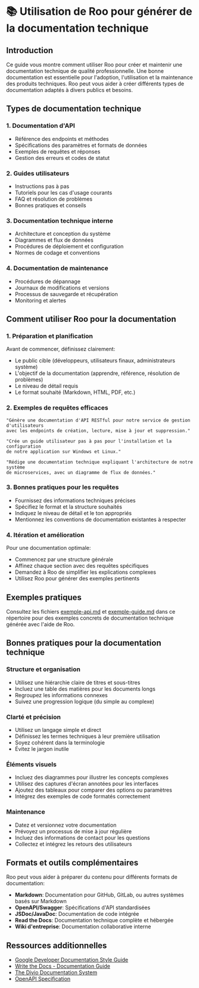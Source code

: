 # 📚 Utilisation de Roo pour générer de la documentation technique

## Introduction

Ce guide vous montre comment utiliser Roo pour créer et maintenir une documentation technique de qualité professionnelle. Une bonne documentation est essentielle pour l'adoption, l'utilisation et la maintenance des produits techniques. Roo peut vous aider à créer différents types de documentation adaptés à divers publics et besoins.

## Types de documentation technique

### 1. Documentation d'API
- Référence des endpoints et méthodes
- Spécifications des paramètres et formats de données
- Exemples de requêtes et réponses
- Gestion des erreurs et codes de statut

### 2. Guides utilisateurs
- Instructions pas à pas
- Tutoriels pour les cas d'usage courants
- FAQ et résolution de problèmes
- Bonnes pratiques et conseils

### 3. Documentation technique interne
- Architecture et conception du système
- Diagrammes et flux de données
- Procédures de déploiement et configuration
- Normes de codage et conventions

### 4. Documentation de maintenance
- Procédures de dépannage
- Journaux de modifications et versions
- Processus de sauvegarde et récupération
- Monitoring et alertes

## Comment utiliser Roo pour la documentation

### 1. Préparation et planification

Avant de commencer, définissez clairement:
- Le public cible (développeurs, utilisateurs finaux, administrateurs système)
- L'objectif de la documentation (apprendre, référence, résolution de problèmes)
- Le niveau de détail requis
- Le format souhaité (Markdown, HTML, PDF, etc.)

### 2. Exemples de requêtes efficaces

```
"Génère une documentation d'API RESTful pour notre service de gestion d'utilisateurs 
avec les endpoints de création, lecture, mise à jour et suppression."
```

```
"Crée un guide utilisateur pas à pas pour l'installation et la configuration 
de notre application sur Windows et Linux."
```

```
"Rédige une documentation technique expliquant l'architecture de notre système 
de microservices, avec un diagramme de flux de données."
```

### 3. Bonnes pratiques pour les requêtes

- Fournissez des informations techniques précises
- Spécifiez le format et la structure souhaités
- Indiquez le niveau de détail et le ton appropriés
- Mentionnez les conventions de documentation existantes à respecter

### 4. Itération et amélioration

Pour une documentation optimale:
- Commencez par une structure générale
- Affinez chaque section avec des requêtes spécifiques
- Demandez à Roo de simplifier les explications complexes
- Utilisez Roo pour générer des exemples pertinents

## Exemples pratiques

Consultez les fichiers [exemple-api.md](exemple-api.md) et [exemple-guide.md](exemple-guide.md) dans ce répertoire pour des exemples concrets de documentation technique générée avec l'aide de Roo.

## Bonnes pratiques pour la documentation technique

### Structure et organisation
- Utilisez une hiérarchie claire de titres et sous-titres
- Incluez une table des matières pour les documents longs
- Regroupez les informations connexes
- Suivez une progression logique (du simple au complexe)

### Clarté et précision
- Utilisez un langage simple et direct
- Définissez les termes techniques à leur première utilisation
- Soyez cohérent dans la terminologie
- Évitez le jargon inutile

### Éléments visuels
- Incluez des diagrammes pour illustrer les concepts complexes
- Utilisez des captures d'écran annotées pour les interfaces
- Ajoutez des tableaux pour comparer des options ou paramètres
- Intégrez des exemples de code formatés correctement

### Maintenance
- Datez et versionnez votre documentation
- Prévoyez un processus de mise à jour régulière
- Incluez des informations de contact pour les questions
- Collectez et intégrez les retours des utilisateurs

## Formats et outils complémentaires

Roo peut vous aider à préparer du contenu pour différents formats de documentation:

- **Markdown**: Documentation pour GitHub, GitLab, ou autres systèmes basés sur Markdown
- **OpenAPI/Swagger**: Spécifications d'API standardisées
- **JSDoc/JavaDoc**: Documentation de code intégrée
- **Read the Docs**: Documentation technique complète et hébergée
- **Wiki d'entreprise**: Documentation collaborative interne

## Ressources additionnelles

- [Google Developer Documentation Style Guide](https://developers.google.com/style)
- [Write the Docs - Documentation Guide](https://www.writethedocs.org/guide/)
- [The Divio Documentation System](https://documentation.divio.com/)
- [OpenAPI Specification](https://swagger.io/specification/)